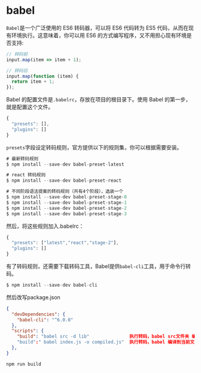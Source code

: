 # babel

`Babel`是一个广泛使用的 ES6 转码器，可以将 ES6 代码转为 ES5 代码，从而在现有环境执行。这意味着，你可以用 ES6 的方式编写程序，又不用担心现有环境是否支持:
```js
// 转码前
input.map(item => item + 1);

// 转码后
input.map(function (item) {
  return item + 1;
});
```

Babel 的配置文件是`.babelrc`，存放在项目的根目录下。使用 Babel 的第一步，就是配置这个文件。

```js
{
  "presets": [],
  "plugins": []
}
```
`presets`字段设定转码规则，官方提供以下的规则集，你可以根据需要安装。
```js
# 最新转码规则
$ npm install --save-dev babel-preset-latest

# react 转码规则
$ npm install --save-dev babel-preset-react

# 不同阶段语法提案的转码规则（共有4个阶段），选装一个
$ npm install --save-dev babel-preset-stage-0
$ npm install --save-dev babel-preset-stage-1
$ npm install --save-dev babel-preset-stage-2
$ npm install --save-dev babel-preset-stage-3
```
然后，将这些规则加入.babelrc：
``` js
{
  "presets": ["latest","react","stage-2"],
  "plugins": []
}
```
有了转码规则，还需要下载转码工具，Babel提供`babel-cli`工具，用于命令行转码。
``` js
$ npm install --save-dev babel-cli
```
然后改写package.json
```json
{
  "devDependencies": {
    "babel-cli": "^6.0.0"
  },
  "scripts": {
    "build": "babel src -d lib"               执行转码，babel src文件夹 编码到 lib文件夹（lib文件夹生成一个新的文件）     
    "build":" babel index.js -o compiled.js"  执行转码，babel 编译到当前文件夹
  },
}
```
```
npm run build
```
